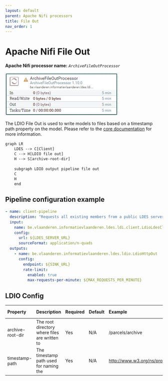 ```yaml
---
layout: default
parent: Apache Nifi processors
title: File Out
nav_order: 1
---
```


# Apache Nifi File Out

<b>Apache Nifi processor name:</b> <i>```ArchiveFileOutProcessor```</i>

![Alt text](image-2.png)

The LDIO File Out is used to write models to files based on a timestamp path property on the model.
Please refer to the [core documentation](../../core/ldi-outputs/file-archiving) for more information.

```mermaid
graph LR
    LDES --> C[Client]
    C --> H[LDIO file out]
    H --> S[archive-root-dir]

    subgraph LDIO output pipeline file out
    C
    H
    end
```

## Pipeline configuration example

```yml
- name: client-pipeline
  description: "Requests all existing members from a public LDES server and keeps following it for changes, sending each member as-is to a webhook"
  input:
    name: be.vlaanderen.informatievlaanderen.ldes.ldi.client.LdioLdesClient
    config:
      url: ${LDES_SERVER_URL}
      sourceFormat: application/n-quads
  outputs:
    - name: be.vlaanderen.informatievlaanderen.ldes.ldio.LdioHttpOut
      config:
        endpoint: ${SINK_URL}
        rate-limit:
          enabled: true
          max-requests-per-minute: ${MAX_REQUESTS_PER_MINUTE}
```

## LDIO Config

| Property         | Description                                   | Required | Default | Example                                   | Supported values                |
| :--------------- | :-------------------------------------------- | :------- | :------ | :---------------------------------------- | :------------------------------ |
| archive-root-dir | The root directory where files are written to | Yes      | N/A     | /parcels/archive                          | Linux (+ Mac) and Windows paths |
| timestamp-path   | The timestamp path used for naming the        | Yes      | N/A     | http://www.w3.org/ns/prov#generatedAtTime | Any valid LD predicate          |
